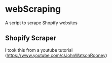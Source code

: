 # webScraping
A script to scrape Shopify websites

## Shopify Scraper
I took this from a youtube tutorial (https://www.youtube.com/c/JohnWatsonRooney)
